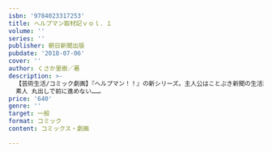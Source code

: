 ```yaml
---
isbn: '9784023317253'
title: ヘルプマン取材記ｖｏｌ．１
volume: ''
series: ''
publisher: 朝日新聞出版
pubdate: '2018-07-06'
cover: ''
author: くさか里樹／著
description: >-
  【芸術生活/コミック劇画】『ヘルプマン！！』の新シリーズ。主人公はことぶき新聞の生活記者鯱浜良平。介護予防が新しい切り口になると上司に相談するも、古いテーマと一蹴される。骨のある記事を書いて社会部行きの足がかりにしたいが、
  素人 丸出しで前に進めない……。
price: '640'
genre: ''
target: 一般
format: コミック
content: コミックス・劇画

---
```

